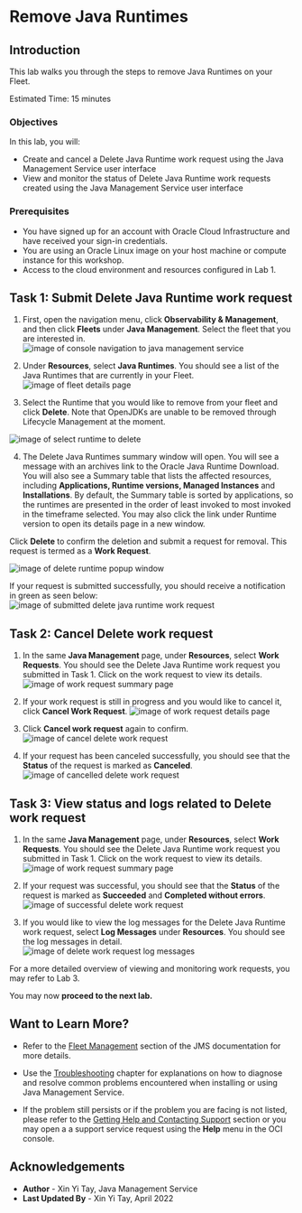 # Remove Java Runtimes

## Introduction

This lab walks you through the steps to remove Java Runtimes on your Fleet.

Estimated Time: 15 minutes

### Objectives

In this lab, you will:

* Create and cancel a Delete Java Runtime work request using the Java Management Service user interface
* View and monitor the status of Delete Java Runtime work requests created using the Java Management Service user interface

### Prerequisites

* You have signed up for an account with Oracle Cloud Infrastructure and have received your sign-in credentials.
* You are using an Oracle Linux image on your host machine or compute instance for this workshop.
* Access to the cloud environment and resources configured in Lab 1.

## Task 1: Submit Delete Java Runtime work request

1. First, open the navigation menu, click **Observability & Management**, and then click **Fleets** under **Java Management**. Select the fleet that you are interested in.
 ![image of console navigation to java management service](/../images/console-navigation-jms.png)

2. Under **Resources**, select **Java Runtimes**. You should see a list of the Java Runtimes that are currently in your Fleet.
 ![image of fleet details page](/../images/fleet-details-page.png)

3. Select the Runtime that you would like to remove from your fleet and click **Delete**. Note that OpenJDKs are unable to be removed through Lifecycle Management at the moment.

  ![image of select runtime to delete](/../images/select-java-runtime-to-delete.png)

4. The Delete Java Runtimes summary window will open. You will see a message with an archives link to the Oracle Java Runtime Download. You will also see a Summary table that lists the affected resources, including **Applications, Runtime versions, Managed Instances** and **Installations**. By default, the Summary table is sorted by applications, so the runtimes are presented in the order of least invoked to most invoked in the timeframe selected. You may also click the link under Runtime version to open its details page in a new window.

  Click **Delete** to confirm the deletion and submit a request for removal. This request is termed as a **Work Request**.

  ![image of delete runtime popup window](/../images/delete-runtime-popup-window.png)

  If your request is submitted successfully, you should receive a notification in green as seen below:
  ![image of submitted delete java runtime work request](/../images/delete-java-runtime-work-request-submitted.png)

## Task 2: Cancel Delete work request
1. In the same **Java Management** page, under **Resources**, select **Work Requests**. You should see the Delete Java Runtime work request you submitted in Task 1. Click on the work request to view its details.
 ![image of work request summary page](/../images/work-request-summary-page.png)


2. If your work request is still in progress and you would like to cancel it, click **Cancel Work Request**.
  ![image of work request details page](/../images/delete-work-request-details-page.png)

3. Click **Cancel work request** again to confirm.
  ![image of cancel delete work request](/../images/cancel-delete-work-request.png)

4. If your request has been canceled successfully, you should see that the **Status** of the request is marked as **Canceled**.
  ![image of cancelled delete work request](/../images/canceled-delete-work-request.png)

## Task 3: View status and logs related to Delete work request
1. In the same **Java Management** page, under **Resources**, select **Work Requests**. You should see the Delete Java Runtime work request you submitted in Task 1. Click on the work request to view its details.
 ![image of work request summary page](/../images/work-request-summary-page.png)

2. If your request was successful, you should see that the **Status** of the request is marked as **Succeeded** and **Completed without errors**.
 ![image of successful delete work request](/../images/delete-java-runtime-succeeded.png)

3. If you would like to view the log messages for the Delete Java Runtime work request, select **Log Messages** under **Resources**. You should see the log messages in detail.
 ![image of delete work request log messages](/../images/delete-work-request-log-messages.png)


 For a more detailed overview of viewing and monitoring work requests, you may refer to Lab 3.

 You may now **proceed to the next lab.**

## Want to Learn More?
* Refer to the [Fleet Management](https://docs.oracle.com/en-us/iaas/jms/doc/fleet-management.html) section of the JMS documentation for more details.

* Use the [Troubleshooting](https://docs.oracle.com/en-us/iaas/jms/doc/troubleshooting.html#GUID-2D613C72-10F3-4905-A306-4F2673FB1CD3) chapter for explanations on how to diagnose and resolve common problems encountered when installing or using Java Management Service.

* If the problem still persists or if the problem you are facing is not listed, please refer to the [Getting Help and Contacting Support](https://docs.oracle.com/en-us/iaas/Content/GSG/Tasks/contactingsupport.htm) section or you may open a a support service request using the **Help** menu in the OCI console.

## Acknowledgements

* **Author** - Xin Yi Tay, Java Management Service
* **Last Updated By** - Xin Yi Tay, April 2022
